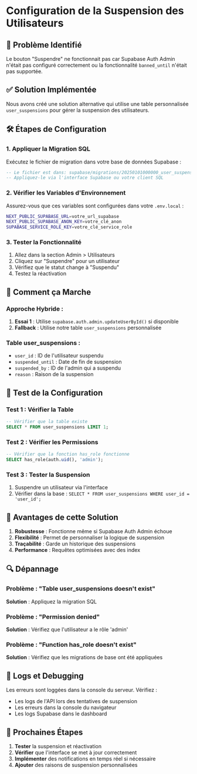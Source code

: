 # Configuration de la Suspension des Utilisateurs

## 🚨 Problème Identifié
Le bouton "Suspendre" ne fonctionnait pas car Supabase Auth Admin n'était pas configuré correctement ou la fonctionnalité `banned_until` n'était pas supportée.

## ✅ Solution Implémentée
Nous avons créé une solution alternative qui utilise une table personnalisée `user_suspensions` pour gérer la suspension des utilisateurs.

## 🛠️ Étapes de Configuration

### 1. **Appliquer la Migration SQL**
Exécutez le fichier de migration dans votre base de données Supabase :

```sql
-- Le fichier est dans: supabase/migrations/20250101000000_user_suspensions.sql
-- Appliquez-le via l'interface Supabase ou votre client SQL
```

### 2. **Vérifier les Variables d'Environnement**
Assurez-vous que ces variables sont configurées dans votre `.env.local` :

```bash
NEXT_PUBLIC_SUPABASE_URL=votre_url_supabase
NEXT_PUBLIC_SUPABASE_ANON_KEY=votre_clé_anon
SUPABASE_SERVICE_ROLE_KEY=votre_clé_service_role
```

### 3. **Tester la Fonctionnalité**
1. Allez dans la section Admin > Utilisateurs
2. Cliquez sur "Suspendre" pour un utilisateur
3. Vérifiez que le statut change à "Suspendu"
4. Testez la réactivation

## 🔧 Comment ça Marche

### **Approche Hybride :**
1. **Essai 1** : Utilise `supabase.auth.admin.updateUserById()` si disponible
2. **Fallback** : Utilise notre table `user_suspensions` personnalisée

### **Table user_suspensions :**
- `user_id` : ID de l'utilisateur suspendu
- `suspended_until` : Date de fin de suspension
- `suspended_by` : ID de l'admin qui a suspendu
- `reason` : Raison de la suspension

## 🧪 Test de la Configuration

### **Test 1 : Vérifier la Table**
```sql
-- Vérifier que la table existe
SELECT * FROM user_suspensions LIMIT 1;
```

### **Test 2 : Vérifier les Permissions**
```sql
-- Vérifier que la fonction has_role fonctionne
SELECT has_role(auth.uid(), 'admin');
```

### **Test 3 : Tester la Suspension**
1. Suspendre un utilisateur via l'interface
2. Vérifier dans la base : `SELECT * FROM user_suspensions WHERE user_id = 'user_id';`

## 🚀 Avantages de cette Solution

1. **Robustesse** : Fonctionne même si Supabase Auth Admin échoue
2. **Flexibilité** : Permet de personnaliser la logique de suspension
3. **Traçabilité** : Garde un historique des suspensions
4. **Performance** : Requêtes optimisées avec des index

## 🔍 Dépannage

### **Problème : "Table user_suspensions doesn't exist"**
**Solution** : Appliquez la migration SQL

### **Problème : "Permission denied"**
**Solution** : Vérifiez que l'utilisateur a le rôle 'admin'

### **Problème : "Function has_role doesn't exist"**
**Solution** : Vérifiez que les migrations de base ont été appliquées

## 📝 Logs et Debugging

Les erreurs sont loggées dans la console du serveur. Vérifiez :
- Les logs de l'API lors des tentatives de suspension
- Les erreurs dans la console du navigateur
- Les logs Supabase dans le dashboard

## 🎯 Prochaines Étapes

1. **Tester** la suspension et réactivation
2. **Vérifier** que l'interface se met à jour correctement
3. **Implémenter** des notifications en temps réel si nécessaire
4. **Ajouter** des raisons de suspension personnalisées

